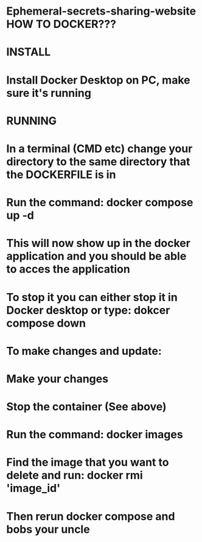 # Ephemeral-secrets-sharing-website HOW TO DOCKER???

# INSTALL
#   Install Docker Desktop on PC, make sure it's running

# RUNNING
#   In a terminal (CMD etc) change your directory to the same directory that the **DOCKERFILE** is in 
#   Run the command: docker compose up -d
#   This will now show up in the docker application and you should be able to acces the application
#   To stop it you can either stop it in Docker desktop or type: dokcer compose down

# To make changes and update:
#   Make your changes
#   Stop the container (See above)
#   Run the command: docker images
#   Find the image that you want to delete and run: docker rmi 'image_id' 
#   Then rerun docker compose and bobs your uncle 

